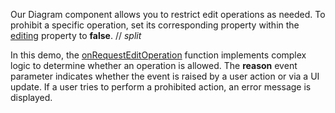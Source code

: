 Our Diagram component allows you to restrict edit operations as needed. To prohibit a specific operation, set its corresponding property within the [editing](/Documentation/ApiReference/UI_Components/dxDiagram/Configuration/editing/) property to **false**.
// _split_

In this demo, the [onRequestEditOperation](/Documentation/ApiReference/UI_Components/dxDiagram/Configuration/#onRequestEditOperation) function implements complex logic to determine whether an operation is allowed. The **reason** event parameter indicates whether the event is raised by a user action or via a UI update. If a user tries to perform a prohibited action, an error message is displayed.
